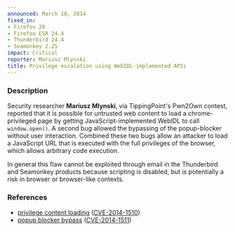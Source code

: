 ```yaml
---
announced: March 18, 2014
fixed_in:
- Firefox 28
- Firefox ESR 24.4
- Thunderbird 24.4
- Seamonkey 2.25
impact: Critical
reporter: Mariusz Mlynski
title: Privilege escalation using WebIDL-implemented APIs
---
```


<h3>Description</h3>

<p>Security researcher <strong>Mariusz Mlynski</strong>, via TippingPoint's
Pwn2Own contest, reported that it is possible for untrusted web content to load
a chrome-privileged page by getting JavaScript-implemented WebIDL to call
<code>window.open()</code>. A second bug allowed the bypassing of the
popup-blocker without user interaction. Combined these two bugs allow an
attacker to load a JavaScript URL that is executed with the full privileges of
the browser, which allows arbitrary code execution.
</p>

<p class="note">In general this flaw cannot be exploited through email in the
Thunderbird and Seamonkey products because scripting is disabled, but is
potentially a risk in browser or browser-like contexts.</p>

<h3>References</h3>

<ul>
  <li><a href="https://bugzilla.mozilla.org/show_bug.cgi?id=982906">
       privilege content loading</a> (<a href="http://cve.mitre.org/cgi-bin/cvename.cgi?name=CVE-2014-1510" class="ex-ref">CVE-2014-1510</a>)</li>
  <li><a href="https://bugzilla.mozilla.org/show_bug.cgi?id=982909">
       popup blocker bypass</a> (<a href="http://cve.mitre.org/cgi-bin/cvename.cgi?name=CVE-2014-1511" class="ex-ref">CVE-2014-1511</a>)</li>
</ul>



